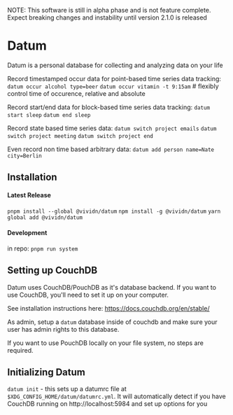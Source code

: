 NOTE: This software is still in alpha phase and is not feature complete. Expect breaking changes and instability until version 2.1.0 is released

# Datum
Datum is a personal database for collecting and analyzing data on your life

Record timestamped occur data for point-based time series data tracking:
`datum occur alcohol type=beer`
`datum occur vitamin -t 9:15am` # flexibly control time of occurence, relative and absolute

Record start/end data for block-based time series data tracking:
`datum start sleep`
`datum end sleep`


Record state based time series data:
`datum switch project emails`
`datum switch project meeting`
`datum switch project end`


Even record non time based arbitrary data:
`datum add person name=Nate city=Berlin`


## Installation
#### Latest Release
`pnpm install --global @vividn/datum`
`npm install -g @vividn/datum`
`yarn global add @vividn/datum`

#### Development
in repo: `pnpm run system`


## Setting up CouchDB
Datum uses CouchDB/PouchDB as it's database backend. If you want to use CouchDB, you'll need to set it up on your computer.

See installation instructions here: https://docs.couchdb.org/en/stable/

As admin, setup a `datum` database inside of couchdb and make sure your user has admin rights to this database.

If you want to use PouchDB locally on your file system, no steps are required.

## Initializing Datum
`datum init` - this sets up a datumrc file at `$XDG_CONFIG_HOME/datum/datumrc.yml`. It will automatically detect if you have CouchDB running on http://localhost:5984 and set up options for you


